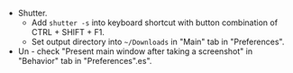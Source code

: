 * Shutter.
    * Add `shutter -s` into keyboard shortcut with button combination of CTRL + SHIFT + F1.
    * Set output directory into `~/Downloads` in "Main" tab in "Preferences".
* Un - check "Present main window after taking a screenshot" in "Behavior" tab in "Preferences".es".